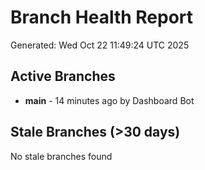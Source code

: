 # Branch Health Report
Generated: Wed Oct 22 11:49:24 UTC 2025

## Active Branches
- **main** - 14 minutes ago by Dashboard Bot

## Stale Branches (>30 days)
No stale branches found
